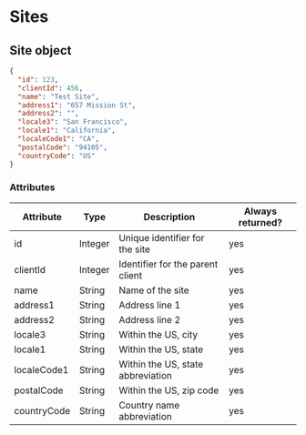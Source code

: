 # Sites

## Site object

```json
{
  "id": 123,
  "clientId": 456,
  "name": "Test Site",
  "address1": "657 Mission St",
  "address2": "",
  "locale3": "San Francisco",
  "locale1": "California",
  "localeCode1": "CA",
  "postalCode": "94105",
  "countryCode": "US"
}
```

### Attributes

Attribute | Type| Description | Always returned?
---|---|---|---
id | Integer | Unique identifier for the site | yes
clientId | Integer | Identifier for the parent client | yes
name | String | Name of the site | yes
address1 | String | Address line 1 | yes
address2 | String | Address line 2 | yes
locale3 | String | Within the US, city | yes
locale1 | String | Within the US, state | yes
localeCode1 | String | Within the US, state abbreviation | yes
postalCode | String | Within the US, zip code | yes
countryCode | String | Country name abbreviation | yes